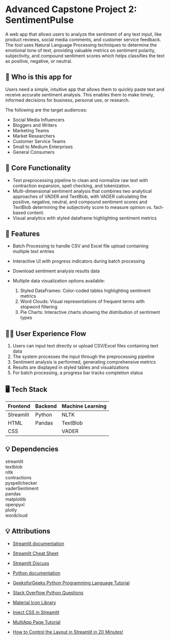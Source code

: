 # Advanced Capstone Project 2: SentimentPulse

A web app that allows users to analyze the sentiment of any text input, like product reviews, social media comments, and customer service feedback. The tool uses Natural Language Processing techniques to determine the emotional tone of text, providing valuable metrics on sentiment polarity, subjectivity, and compound sentiment scores which helps classifies the text as positive, negative, or neutral.

## 👥 Who is this app for

Users need a simple, intuitive app that allows them to quickly paste text and receive accurate sentiment analysis. This enables them to make timely, informed decisions for business, personal use, or research.

The following are the target audiences:

- Social Media Influencers
- Bloggers and Writers
- Marketing Teams
- Market Researchers
- Customer Service Teams
- Small to Medium Enterprises
- General Consumers

## 🚀 Core Functionality

- Text preprocessing pipeline to clean and normalize raw text with contraction expansion, spell checking, and tokenization.
- Multi-dimensional sentiment analysis that combines two analytical approaches of VADER and TextBlob, with VADER calculating the positive, negative, neutral, and compound sentiment scores and TextBlob determining the subjectivity score to measure opinion vs. fact-based content.
- Visual analytics with styled dataframe highlighting sentiment metrics

## 🌟 Features

- Batch Processing to handle CSV and Excel file upload containing multiple text entries
- Interactive UI with progress indicators during batch processing
- Download sentiment analysis results data
- Multiple data visualization options available:

  1. Styled DataFrames: Color-coded tables highlighting sentiment metrics
  2. Word Clouds: Visual representations of frequent terms with stopword filtering
  3. Pie Charts: Interactive charts showing the distribution of sentiment types

## 🧑‍💻 User Experience Flow

1. Users can input text directly or upload CSV/Excel files containing text data
2. The system processes the input through the preprocessing pipeline
3. Sentiment analysis is performed, generating comprehensive metrics
4. Results are displayed in styled tables and visualizations
5. For batch processing, a progress bar tracks completion status

## 🖥️ Tech Stack

| **Frontend** | **Backend** | **Machine Learning** |
| ------------ | ----------- | -------------------- |
| Streamlit    | Python      | NLTK                 |
| HTML         | Pandas      | TextBlob             |
| CSS          |             | VADER                |

## 💡 Dependencies

streamlit  
textblob  
nltk  
contractions  
pyspellchecker  
vaderSentiment  
pandas  
matplotlib  
openpyxl  
plotly  
wordcloud

## 💡 Attributions

- [Streamlit documentation](https://docs.streamlit.io/)

- [Streamlit Cheat Sheet](https://cheat-sheet.streamlit.app/?ref=blog.streamlit.io)

- [Streamlit Discuss](https://discuss.streamlit.io/)

- [Python documentation](https://docs.python.org/3/)

- [GeeksforGeeks Python Programming Language Tutorial](https://www.geeksforgeeks.org/python-programming-language-tutorial/)

- [Stack Overflow Python Questions](https://stackoverflow.com/questions/tagged/python)

- [Material Icon Library](https://fonts.google.com/icons?icon.set=Material+Symbols&icon.style=Rounded)

- [Inject CSS in Streamlit](https://medium.com/pythoneers/how-to-customize-css-in-streamlit-a-step-by-step-guide-761375318e05)

- [MultiApp Page Tutorial](https://www.youtube.com/watch?v=9n4Ch2Dgex0)

- [How to Control the Layout in Streamlit in 20 Minutes!](https://www.youtube.com/watch?v=saOv9z6Fk88)
